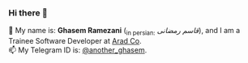 ### Hi there 👋

💬 My name is: **Ghasem Ramezani** (<sub>in persian:</sub> *قاسم رمضانی*), and I am a Trainee Software Developer at [Arad Co](http://aradtechs.com/).  
📫 My Telegram ID is: [@another_ghasem](https://t.me/another_ghasem).

